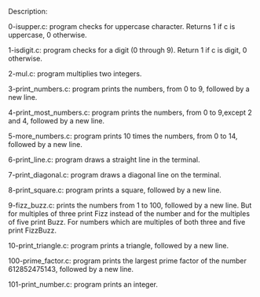 Description:

0-isupper.c: program checks for uppercase character. Returns 1 if c is uppercase, 0 otherwise.


1-isdigit.c: program checks for a digit (0 through 9). Return 1 if c is digit, 0 otherwise.


2-mul.c: program multiplies two integers.


3-print_numbers.c: program prints the numbers, from 0 to 9, followed by a new line.


4-print_most_numbers.c: program prints the numbers, from 0 to 9,except 2 and 4, followed by a new line.


5-more_numbers.c: program prints 10 times the numbers, from 0 to 14, followed by a new line.


6-print_line.c: program draws a straight line in the terminal.


7-print_diagonal.c: program draws a diagonal line on the terminal.


8-print_square.c: program prints a square, followed by a new line.


9-fizz_buzz.c: prints the numbers from 1 to 100, followed by a new line. But for multiples of three print Fizz instead of the number and for the multiples of five print Buzz. For numbers which are multiples of both three and five print FizzBuzz.


10-print_triangle.c: program prints a triangle, followed by a new line.

100-prime_factor.c: program prints the largest prime factor of the number 612852475143, followed by a new line.


101-print_number.c: program prints an integer.
